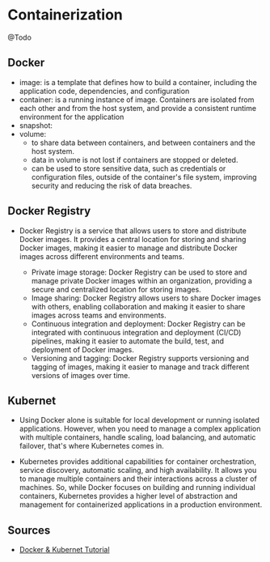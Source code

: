 # Containerization

@Todo

## Docker

- image: is a template that defines how to build a container, including the application code, dependencies, and configuration
- container: is a running instance of image. Containers are isolated from each other and from the host system, and provide a consistent runtime environment for the application
- snapshot: 
- volume:
  - to share data between containers, and between containers and the host system.
  - data in volume is not lost if containers are stopped or deleted.
  - can be used to store sensitive data, such as credentials or configuration files, outside of the container's file system, improving security and reducing the risk of data breaches.

## Docker Registry

- Docker Registry is a service that allows users to store and distribute Docker images. It provides a central location for storing and sharing Docker images, making it easier to manage and distribute Docker images across different environments and teams.
  
  - Private image storage: Docker Registry can be used to store and manage private Docker images within an organization, providing a secure and centralized location for storing images.
  - Image sharing: Docker Registry allows users to share Docker images with others, enabling collaboration and making it easier to share images across teams and environments.
  - Continuous integration and deployment: Docker Registry can be integrated with continuous integration and deployment (CI/CD) pipelines, making it easier to automate the build, test, and deployment of Docker images.
  - Versioning and tagging: Docker Registry supports versioning and tagging of images, making it easier to manage and track different versions of images over time.
 
## Kubernet

- Using Docker alone is suitable for local development or running isolated applications. However, when you need to manage a complex application with multiple containers, handle scaling, load balancing, and automatic failover, that's where Kubernetes comes in.

- Kubernetes provides additional capabilities for container orchestration, service discovery, automatic scaling, and high availability. It allows you to manage multiple containers and their interactions across a cluster of machines. So, while Docker focuses on building and running individual containers, Kubernetes provides a higher level of abstraction and management for containerized applications in a production environment.

## Sources

- [Docker & Kubernet Tutorial](https://www.youtube.com/watch?v=bhBSlnQcq2k&ab_channel=Amigoscode)
